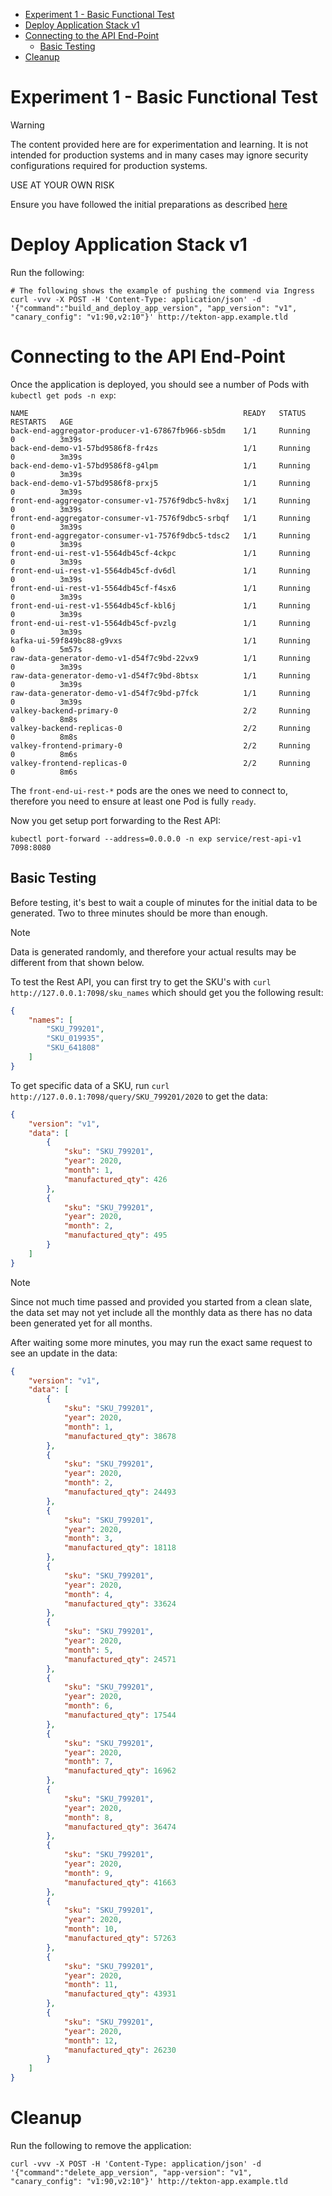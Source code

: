 
- [Experiment 1 - Basic Functional Test](#experiment-1---basic-functional-test)
- [Deploy Application Stack v1](#deploy-application-stack-v1)
- [Connecting to the API End-Point](#connecting-to-the-api-end-point)
  - [Basic Testing](#basic-testing)
- [Cleanup](#cleanup)

# Experiment 1 - Basic Functional Test

> [!WARNING]
> The content provided here are for experimentation and learning. It is not intended for production systems and in many cases may ignore security configurations required for production systems.
>
> USE AT YOUR OWN RISK

Ensure you have followed the initial preparations as described [here](../README.md)

# Deploy Application Stack v1

Run the following:

```shell
# The following shows the example of pushing the commend via Ingress
curl -vvv -X POST -H 'Content-Type: application/json' -d '{"command":"build_and_deploy_app_version", "app_version": "v1", "canary_config": "v1:90,v2:10"}' http://tekton-app.example.tld
```

# Connecting to the API End-Point

Once the application is deployed, you should see a number of Pods with `kubectl get pods -n exp`:

```text
NAME                                                READY   STATUS    RESTARTS   AGE
back-end-aggregator-producer-v1-67867fb966-sb5dm    1/1     Running   0          3m39s
back-end-demo-v1-57bd9586f8-fr4zs                   1/1     Running   0          3m39s
back-end-demo-v1-57bd9586f8-g4lpm                   1/1     Running   0          3m39s
back-end-demo-v1-57bd9586f8-prxj5                   1/1     Running   0          3m39s
front-end-aggregator-consumer-v1-7576f9dbc5-hv8xj   1/1     Running   0          3m39s
front-end-aggregator-consumer-v1-7576f9dbc5-srbqf   1/1     Running   0          3m39s
front-end-aggregator-consumer-v1-7576f9dbc5-tdsc2   1/1     Running   0          3m39s
front-end-ui-rest-v1-5564db45cf-4ckpc               1/1     Running   0          3m39s
front-end-ui-rest-v1-5564db45cf-dv6dl               1/1     Running   0          3m39s
front-end-ui-rest-v1-5564db45cf-f4sx6               1/1     Running   0          3m39s
front-end-ui-rest-v1-5564db45cf-kbl6j               1/1     Running   0          3m39s
front-end-ui-rest-v1-5564db45cf-pvzlg               1/1     Running   0          3m39s
kafka-ui-59f849bc88-g9vxs                           1/1     Running   0          5m57s
raw-data-generator-demo-v1-d54f7c9bd-22vx9          1/1     Running   0          3m39s
raw-data-generator-demo-v1-d54f7c9bd-8btsx          1/1     Running   0          3m39s
raw-data-generator-demo-v1-d54f7c9bd-p7fck          1/1     Running   0          3m39s
valkey-backend-primary-0                            2/2     Running   0          8m8s
valkey-backend-replicas-0                           2/2     Running   0          8m8s
valkey-frontend-primary-0                           2/2     Running   0          8m6s
valkey-frontend-replicas-0                          2/2     Running   0          8m6s
```

The `front-end-ui-rest-*` pods are the ones we need to connect to, therefore you need to ensure at least one Pod is fully `ready`.

Now you get setup port forwarding to the Rest API:

```shell
kubectl port-forward --address=0.0.0.0 -n exp service/rest-api-v1 7098:8080
```

## Basic Testing

Before testing, it's best to wait a couple of minutes for the initial data to be generated. Two to three minutes should be more than enough.

> [!NOTE]  
> Data is generated randomly, and therefore your actual results may be different from that shown below.

To test the Rest API, you can first try to get the SKU's with `curl http://127.0.0.1:7098/sku_names` which should get you the following result:

```json
{
    "names": [
        "SKU_799201",
        "SKU_019935",
        "SKU_641808"
    ]
}
```

To get specific data of a SKU, run `curl http://127.0.0.1:7098/query/SKU_799201/2020` to get the data:

```json
{
    "version": "v1",
    "data": [
        {
            "sku": "SKU_799201",
            "year": 2020,
            "month": 1,
            "manufactured_qty": 426
        },
        {
            "sku": "SKU_799201",
            "year": 2020,
            "month": 2,
            "manufactured_qty": 495
        }
    ]
}
```

> [!NOTE]  
> Since not much time passed and provided you started from a clean slate, the data set may not yet include all the monthly data as there has no data been generated yet for all months. 

After waiting some more minutes, you may run the exact same request to see an update in the data:

```json
{
    "version": "v1",
    "data": [
        {
            "sku": "SKU_799201",
            "year": 2020,
            "month": 1,
            "manufactured_qty": 38678
        },
        {
            "sku": "SKU_799201",
            "year": 2020,
            "month": 2,
            "manufactured_qty": 24493
        },
        {
            "sku": "SKU_799201",
            "year": 2020,
            "month": 3,
            "manufactured_qty": 18118
        },
        {
            "sku": "SKU_799201",
            "year": 2020,
            "month": 4,
            "manufactured_qty": 33624
        },
        {
            "sku": "SKU_799201",
            "year": 2020,
            "month": 5,
            "manufactured_qty": 24571
        },
        {
            "sku": "SKU_799201",
            "year": 2020,
            "month": 6,
            "manufactured_qty": 17544
        },
        {
            "sku": "SKU_799201",
            "year": 2020,
            "month": 7,
            "manufactured_qty": 16962
        },
        {
            "sku": "SKU_799201",
            "year": 2020,
            "month": 8,
            "manufactured_qty": 36474
        },
        {
            "sku": "SKU_799201",
            "year": 2020,
            "month": 9,
            "manufactured_qty": 41663
        },
        {
            "sku": "SKU_799201",
            "year": 2020,
            "month": 10,
            "manufactured_qty": 57263
        },
        {
            "sku": "SKU_799201",
            "year": 2020,
            "month": 11,
            "manufactured_qty": 43931
        },
        {
            "sku": "SKU_799201",
            "year": 2020,
            "month": 12,
            "manufactured_qty": 26230
        }
    ]
}
```

# Cleanup

Run the following to remove the application:

```shell
curl -vvv -X POST -H 'Content-Type: application/json' -d '{"command":"delete_app_version", "app-version": "v1", "canary_config": "v1:90,v2:10"}' http://tekton-app.example.tld
```

